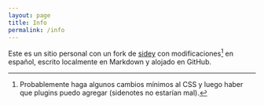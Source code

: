 ```yaml
---
layout: page
title: Info
permalink: /info
---
```


Este es un sitio personal con un fork de [sidey](https://github.com/ronv/sidey) con modificaciones[^pie99] en español, escrito localmente en Markdown y alojado en GitHub.

[^pie99]: Probablemente haga algunos cambios mínimos al CSS y luego haber que plugins puedo agregar (sidenotes no estarían mal).
